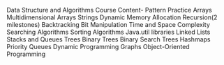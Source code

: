 
Data Structure and Algorithms Course Content-
Pattern Practice
Arrays
Multidimensional Arrays
Strings
Dynamic Memory Allocation
Recursion(2 milestones)
Backtracking
Bit Manipulation
Time and Space Complexity
Searching Algorithms
Sorting Algorithms
Java.util libraries
Linked Lists
Stacks and Queues
Trees
Binary Trees
Binary Search Trees
Hashmaps
Priority Queues
Dynamic Programming
Graphs
Object-Oriented Programming





